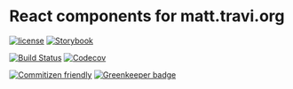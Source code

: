 # React components for matt.travi.org

[![license](https://img.shields.io/github/license/travi-org/matt.travi.org-components.svg)](LICENSE)
[![Storybook](https://github.com/storybooks/press/blob/master/badges/storybook.svg)](https://travi-org.github.io/matt.travi.org-components)

[![Build Status](https://img.shields.io/travis/travi-org/matt.travi.org-components.svg?style=flat)](https://travis-ci.org/travi-org/matt.travi.org-comonents)
[![Codecov](https://img.shields.io/codecov/c/github/travi-org/matt.travi.org-components.svg)](https://codecov.io/github/travi-org/matt.travi.org-components)

[![Commitizen friendly](https://img.shields.io/badge/commitizen-friendly-brightgreen.svg)](http://commitizen.github.io/cz-cli/)
[![Greenkeeper badge](https://badges.greenkeeper.io/travi-org/matt.travi.org-components.svg)](https://greenkeeper.io/)
